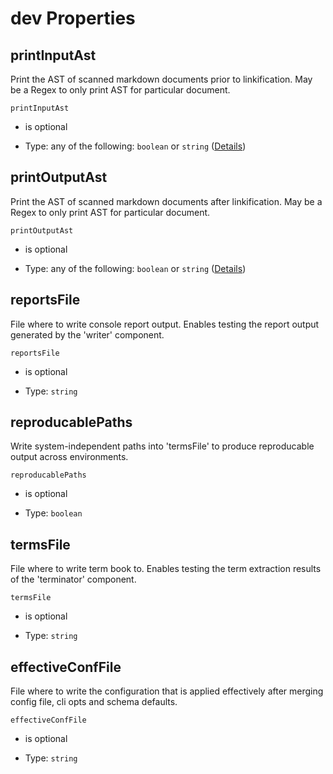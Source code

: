 # dev Properties



## printInputAst

Print the AST of scanned markdown documents prior to linkification. May be a Regex to only print AST for particular document.

`printInputAst`

*   is optional

*   Type: any of the following: `boolean` or `string` ([Details](schema-defs-dev-properties-printinputast.md))

## printOutputAst

Print the AST of scanned markdown documents after linkification. May be a Regex to only print AST for particular document.

`printOutputAst`

*   is optional

*   Type: any of the following: `boolean` or `string` ([Details](schema-defs-dev-properties-printoutputast.md))

## reportsFile

File where to write console report output. Enables testing the report output generated  by the 'writer' component.

`reportsFile`

*   is optional

*   Type: `string`

## reproducablePaths

Write system-independent paths into 'termsFile' to produce reproducable output across environments.

`reproducablePaths`

*   is optional

*   Type: `boolean`

## termsFile

File where to write term book to. Enables testing the term extraction results of the 'terminator' component.

`termsFile`

*   is optional

*   Type: `string`

## effectiveConfFile

File where to write the configuration that is applied effectively after merging config file, cli opts and schema defaults.

`effectiveConfFile`

*   is optional

*   Type: `string`
